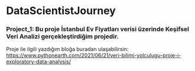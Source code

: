 # DataScientistJourney
### Project_1: Bu proje İstanbul Ev Fiyatları verisi üzerinde Keşifsel Veri Analizi gerçekleştirdiğim projedir.
Proje ile ilgili  yazdığım bloğa buradan ulaşabilirsin: https://www.pythonearth.com/2021/06/21/veri-bilimi-yolculugu-proje-i-exploratory-data-analysis/
